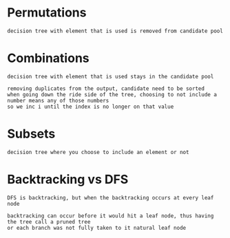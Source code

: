 

# Permutations

    decision tree with element that is used is removed from candidate pool

# Combinations 
    
    decision tree with element that is used stays in the candidate pool

    removing duplicates from the output, candidate need to be sorted
    when going down the ride side of the tree, choosing to not include a number means any of those numbers
    so we inc i until the index is no longer on that value
    

# Subsets

    decision tree where you choose to include an element or not

# Backtracking vs DFS

    DFS is backtracking, but when the backtracking occurs at every leaf node
    
    backtracking can occur before it would hit a leaf node, thus having the tree call a pruned tree
    or each branch was not fully taken to it natural leaf node